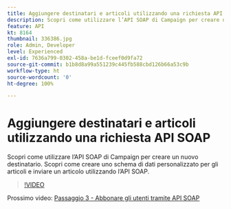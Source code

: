 ```yaml
---
title: Aggiungere destinatari e articoli utilizzando una richiesta API SOAP
description: Scopri come utilizzare l’API SOAP di Campaign per creare un nuovo destinatario. Scopri come creare uno schema di dati personalizzato per gli articoli e inviare un articolo utilizzando l’API SOAP.
feature: API
kt: 8164
thumbnail: 336386.jpg
role: Admin, Developer
level: Experienced
exl-id: 7636a799-0302-458a-be1d-fceef0d9fa72
source-git-commit: b1b8d8a99a551239c445fb588cbd126b66a53c9b
workflow-type: ht
source-wordcount: '0'
ht-degree: 100%

---
```


# Aggiungere destinatari e articoli utilizzando una richiesta API SOAP

Scopri come utilizzare l’API SOAP di Campaign per creare un nuovo destinatario. Scopri come creare uno schema di dati personalizzato per gli articoli e inviare un articolo utilizzando l’API SOAP.

>[!VIDEO](https://video.tv.adobe.com/v/336386?quality=12&learn=on)

Prossimo video: [Passaggio 3 - Abbonare gli utenti tramite API SOAP](/help/tutorial-use-soap-apis/subscribe-users-via-soap-api.md)